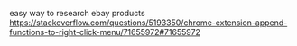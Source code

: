 easy way to research ebay products
https://stackoverflow.com/questions/5193350/chrome-extension-append-functions-to-right-click-menu/71655972#71655972

